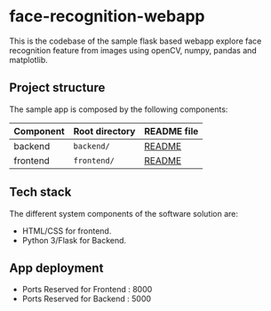 # face-recognition-webapp

This is the codebase of the sample flask based webapp explore face recognition feature from images using openCV, numpy, pandas and matplotlib.

## Project structure
The sample app is composed by the following components:

| Component              | Root directory         | README file                             |
|------------------------|------------------------|-----------------------------------------|
| backend                | `backend/`             | [README](backend/README.md)             |
| frontend               | `frontend/`            | [README](frontend/README.md)            |

## Tech stack
The different system components of the software solution are: 

- HTML/CSS for frontend.
- Python 3/Flask for Backend.

## App deployment

 - Ports Reserved for Frontend : 8000
 - Ports Reserved for Backend : 5000
